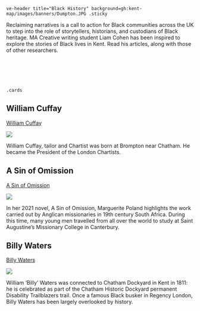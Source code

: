 `ve-header title="Black History" background=gh:kent-map/images/banners/Dumpton.JPG .sticky`

Reclaiming narratives is a call to action for Black communities across the UK to step into the role of storytellers, historians, and custodians of Black heritage. MA Creative writing student Liam Cohen has been inspired to explore the stories of Black lives in Kent. Read his articles, along with those of other researchers.


# &nbsp; 
`.cards`

## William Cuffay

[William Cuffay](/19c/19c-cuffay-biography)

![](https://iiif.juncture-digital.org/thumbnail?url=https://upload.wikimedia.org/wikipedia/commons/6/62/ChartistRiot.jpg)

William Cuffay, tailor and Chartist was born at Brompton near Chatham. He became the President of the London Chartists. 

## A Sin of Omission

[A Sin of Omission](/21c/21c-sin-of-omission/)

![](https://raw.githubusercontent.com/kent-map/images/main/thumbnails/21c_Augustine_College.jpg)

In her 2021 novel, A Sin of Omission, Marguerite Poland highlights the work carried out by Anglican missionaries in 19th century South Africa. During this time, many young men travelled from all over the world to study at Saint Augustine’s Missionary College in Canterbury.

## Billy Waters

[Billy Waters](/19c/19c-waters-biography)

![](https://iiif.juncture-digital.org/thumbnail?url=https://upload.wikimedia.org/wikipedia/commons/e/ec/Billy_Waters%2C_a_one_legged_busker%2C_in_a_crowded_London_stree_Wellcome_V0007299.jpg)

William ‘Billy’ Waters was connected to Chatham Dockyard in Kent in 1811: he is celebrated as part of the Chatham Historic Dockyard permanent Disability Trailblazers trail. Once a famous Black busker in Regency London, Billy Waters has been largely overlooked by history.

